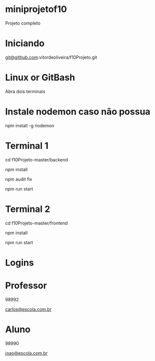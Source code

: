 # miniprojetof10

Projeto completo

# Iniciando
git@github.com:vitordeoliveira/f10Projeto.git

# Linux or GitBash
Abra dois terminais 

# Instale nodemon caso não possua
npm install -g nodemon

# Terminal 1
cd f10Projeto-master/backend

npm install

npm audit fix

npm run start


# Terminal 2
cd f10Projeto-master/frontend

npm install

npm run start

# Logins

# Professor
98992

carlos@escola.com.br

# Aluno
98990

joao@escola.com.br
